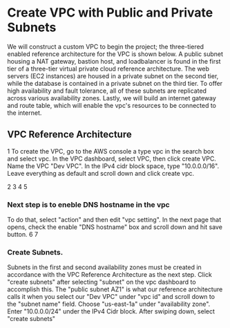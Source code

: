 # Create VPC with Public and Private Subnets

We will construct a custom VPC to begin the project; the three-tiered enabled reference architecture for the VPC is shown below.
A public subnet housing a NAT gateway, bastion host, and loadbalancer is found in the first tier of a three-tier virtual private cloud reference architecture. The web servers (EC2 instances) are housed in a private subnet on the second tier, while the database is contained in a private subnet on the third tier. To offer high availability and fault tolerance, all of these subnets are replicated across various availability zones. Lastly, we will build an internet gateway and route table, which will enable the vpc's resources to be connected to the internet.

## VPC Reference Architecture
1
To create the VPC, go to the AWS console a type vpc in the search box and select vpc. In the VPC dashboard, select VPC, then click create VPC. Name the VPC "Dev VPC". In the IPv4 cidr block space, type "10.0.0.0/16". Leave everything as default and scroll down and click create vpc.

2
3
4
5

### Next step is to eneble DNS hostname in the vpc
To do that, select "action" and then edit "vpc setting". In the next page that opens, check the enable "DNS hostname" box and scroll down and hit save button.
6
7

### Create Subnets.
Subnets in the first and second availability zones must be created in accordance with the VPC Reference Architecture as the next step. Click "create subnets" after selecting "subnet" on the vpc dashboard to accomplish this. The "public subnet AZ1" is what our reference architecture calls it when you select our "Dev VPC" under "vpc id" and scroll down to the "subnet name" field. Choose "us-east-1a" under "availability zone". Enter "10.0.0.0/24" under the IPv4 Cidr block. After swiping down, select "create subnets"


